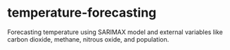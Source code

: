 # temperature-forecasting
Forecasting temperature using SARIMAX model and external variables like carbon dioxide, methane, nitrous oxide, and population.

